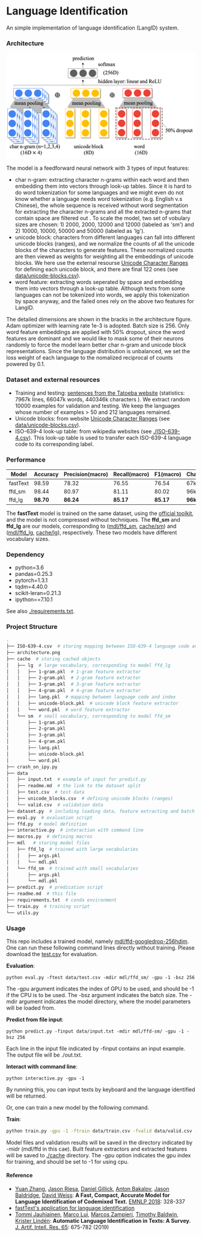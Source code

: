 # Language Identification

An simple implementation of language identification (LangID) system.

### Architecture

![architecture](./architecture.png)

The model is a feedforward neural network with 3 types of input features:

- char n-gram: extracting character n-grams within each word and then embedding them into vectors through look-up tables. Since it is hard to do word tokenization for some languages and we might even do not know whether a language needs word tokenization (e.g. English v.s Chinese),  the whole sequence is received without word segmentation for extracting the character n-grams  and all the extracted n-grams that contain space are filtered out . To scale the model, two set of vobulary sizes are chosen: 1) 2000, 2000, 12000 and 12000 (labeled as 'sm') and 2) 10000, 10000, 50000 and 50000 (labeled as 'lg').
- unicode block: characters from different languages can fall into different unicode blocks (ranges), and we normalize the counts of all the unicode blocks of the characters to generate features. These normalized counts are then viewed as weights for weighting all the embeddings of unicode blocks. We here use the  external resourse [Unicode Character Ranges](https://www.ling.upenn.edu/courses/Spring_2003/ling538/UnicodeRanges.html) for defining each unicode block, and there are final 122 ones (see [data/unicode-blocks.csv](data/unicode-blocks.csv)).
- word feature: extracting words seperated by space and embedding them into vectors through a look-up table. Although texts from some languages can not be tokenized into words, we apply this tokenization by space anyway, and the failed ones rely on the above two features for LangID.

The detailed dimensions are shown in the bracks in the architecture figure. Adam optimizer with learning rate 1e-3 is adopted. Batch size is 256. Only word feature embeddings are applied with 50% dropout, since the word features are dominant and we would like to mask some of their neurons randomly to force the model learn better char n-gram and unicode block representations. Since the language distribution is unbalanced, we set the loss weight of each language to the nomalized reciprocal of counts powered by 0.1.

### Dataset and external resources

- Training and testing: [sentences from the Tatoeba website](http://downloads.tatoeba.org/exports/sentences.tar.bz2) (statistics: 7967k lines, 66047k words, 440346k characters ). We extract random 10000 examples for validation and testing. We keep the languages whose number of examples > 50 and 212 languages remained. 
- Unicode blocks: from website [Unicode Character Ranges](https://www.ling.upenn.edu/courses/Spring_2003/ling538/UnicodeRanges.html) (see [data/unicode-blocks.csv](data/unicode-blocks.csv)).
- ISO-639-4 look-up table: from wikipedia websites (see [./ISO-639-4.csv](./ISO-639-4.csv)). This look-up table is used to transfer each ISO-639-4 language code to its corresponding label.

### Performance

| Model    | Accuracy  | Precision(macro) | Recall(macro) | F1(macro) | Char/sec | Size/MB |
| -------- | --------- | ---------------- | ------------- | --------- | -------- | ------- |
| fastText | 98.59     | 78.32            | 76.55         | 76.54     | 67k      | 339.3   |
| ffd_sm   | 98.44     | 80.97            | 81.11         | 80.02     | 96k      | **3.1** |
| ffd_lg   | **98.70** | **86.24**        | **85.17**     | **85.17** | **96k**  | 12.2    |

The **fastText** model is trained on the same dataset, using the [official toolkit](https://fasttext.cc/blog/2017/10/02/blog-post.html), and the model is not compressed without techniques. The **ffd_sm** and **ffd_lg** are our models, corresponding to ([mdl/ffd_sm](mdl/ffd_sm), [cache/sm](cache/sm)) and ([mdl/ffd_lg](mdl/ffd_lg), [cache/lg](cache/lg)), respectively. These two models have different vocabulary sizes.

### Dependency

- python=3.6
- pandas=0.25.3
- pytorch=1.3.1
- tqdm=4.40.0
- scikit-leran=0.21.3
- ipython==7.10.1

See also [./requirements.txt](./requirements.txt).

### Project Structure

```bash
.
├── ISO-639-4.csv  # storing mapping between ISO-639-4 language code and label
├── architecture.png 
├── cache  # storing cached objects
│   ├── lg  # large vocabulary, corresponding to model ffd_lg
│   │   ├── 1-gram.pkl  # 1-gram feature extractor
│   │   ├── 2-gram.pkl  # 2-gram feature extractor
│   │   ├── 3-gram.pkl  # 3-gram feature extractor
│   │   ├── 4-gram.pkl  # 4-gram feature extractor
│   │   ├── lang.pkl  # mapping between language code and index
│   │   ├── unicode-block.pkl  # unicode block feature extractor 
│   │   └── word.pkl  # word feature extractor
│   └── sm  # small vocabulary, corresponding to model ffd_sm
│       ├── 1-gram.pkl
│       ├── 2-gram.pkl
│       ├── 3-gram.pkl
│       ├── 4-gram.pkl
│       ├── lang.pkl
│       ├── unicode-block.pkl
│       └── word.pkl
├── crash_on_ipy.py
├── data
│   ├── input.txt  # example of input for predict.py
│   ├── readme.md  # the link to the dataset split
│   ├── test.csv  # test data
│   ├── unicode_blocks.csv  # defining unicode blocks (ranges)
│   └── valid.csv  # validation data
├── dataset.py  # including loading data, feature extracting and batch building
├── eval.py  # evaluation script
├── ffd.py  # model definition
├── interactive.py  # interaction with command line
├── macros.py  # defining macros
├── mdl   # storing model files
│   ├── ffd_lg  # trained with large vocabularies
│   │   ├── args.pkl
│   │   └── mdl.pkl
│   └── ffd_sm  # trained with small vocabularies
│       ├── args.pkl
│       └── mdl.pkl
├── predict.py  # predication script
├── readme.md  # this file
├── requirements.txt  # conda environment
├── train.py  # training script
└── utils.py
```

### Usage

This repo includes a trained model, namely [mdl/ffd-googledrop-256hdim](mdl/ffd-googledrop-256hdim). One can run these following command lines directly without training. Please download the [test.csv](https://drive.google.com/drive/u/0/folders/1h07FoRfCGq4ZI22lUmRw4RyaApKRMHYH) for evaluation.

**Evaluation**:

```shell
python eval.py -ftest data/test.csv -mdir mdl/ffd_sm/ -gpu -1 -bsz 256
```

The -gpu argument indicates the index of GPU to be used, and should be -1 if the CPU is to be used. The -bsz argument indicates the batch size. The -mdir argument indicates the model directory, where the model parameters will be loaded from.

**Predict from file input**:

```shell
python predict.py -finput data/input.txt -mdir mdl/ffd-sm/ -gpu -1 -bsz 256
```

Each line in the input file indicated by -finput contains an input example. The output file will be ./out.txt.

**Interact with command line**:

```shell
python interactive.py -gpu -1
```

By running this, you can input texts by keyboard and the language identified will be returned.

Or, one can train a new model by the following command.

**Train**: 

```bash
python train.py -gpu -1 -ftrain data/train.csv -fvalid data/valid.csv -ftest data/test.csv -mdir mdl/new_model_dir_name -nepoches 4 -cdir cache/sm -vsizes 2000 2000 12000 12000 12000
```

Model files and validation results will be saved in the directory indicated by -midr (mdl/ffd in this cae). Built feature extractors and extracted features will be saved to [./cache](./cache) directory.  The -gpu option indicates the gpu index for training, and should be set to -1 for using cpu. 

#### Reference

- [Yuan Zhang](https://dblp.org/pers/hd/z/Zhang:Yuan), [Jason Riesa](https://dblp.org/pers/hd/r/Riesa:Jason), [Daniel Gillick](https://dblp.org/pers/hd/g/Gillick:Daniel), [Anton Bakalov](https://dblp.org/pers/hd/b/Bakalov:Anton), [Jason Baldridge](https://dblp.org/pers/hd/b/Baldridge:Jason), [David Weiss](https://dblp.org/pers/hd/w/Weiss:David):
  **A Fast, Compact, Accurate Model for Language Identification of Codemixed Text.** [EMNLP 2018](https://dblp.org/db/conf/emnlp/emnlp2018.html#ZhangRGBBW18): 328-337
- [fastText's application for language identification](https://fasttext.cc/blog/2017/10/02/blog-post.html)
- [Tommi Jauhiainen](https://dblp.org/pers/hd/j/Jauhiainen:Tommi), [Marco Lui](https://dblp.org/pers/hd/l/Lui:Marco), [Marcos Zampieri](https://dblp.org/pers/hd/z/Zampieri:Marcos), [Timothy Baldwin](https://dblp.org/pers/hd/b/Baldwin:Timothy), [Krister Lindén](https://dblp.org/pers/hd/l/Lind=eacute=n:Krister):
  **Automatic Language Identification in Texts: A Survey.** [J. Artif. Intell. Res. 65](https://dblp.org/db/journals/jair/jair65.html#JauhiainenLZBL19): 675-782 (2019)









